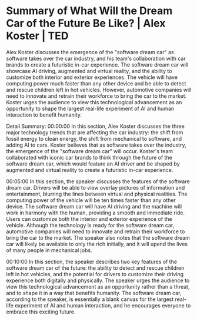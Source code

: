 # Summary of What Will the Dream Car of the Future Be Like? | Alex Koster | TED

Alex Koster discusses the emergence of the "software dream car" as software takes over the car industry, and his team's collaboration with car brands to create a futuristic in-car experience. The software dream car will showcase AI driving, augmented and virtual reality, and the ability to customize both interior and exterior experiences. The vehicle will have computing power much faster than any other device and be able to detect and rescue children left in hot vehicles. However, automotive companies will need to innovate and retrain their workforce to bring the car to the market. Koster urges the audience to view this technological advancement as an opportunity to shape the largest real-life experiment of AI and human interaction to benefit humanity.

Detail Summary: 
00:00:00
In this section, Alex Koster discusses the three major technology trends that are affecting the car industry: the shift from fossil energy to clean energy, the shift from mechanical to software, and adding AI to cars. Koster believes that as software takes over the industry, the emergence of the "software dream car" will occur. Koster's team collaborated with iconic car brands to think through the future of the software dream car, which would feature an AI driver and be shaped by augmented and virtual reality to create a futuristic in-car experience.

00:05:00
In this section, the speaker discusses the features of the software dream car. Drivers will be able to view overlay pictures of information and entertainment, blurring the lines between virtual and physical realities. The computing power of the vehicle will be ten times faster than any other device. The software dream car will have AI driving and the machine will work in harmony with the human, providing a smooth and immediate ride. Users can customize both the interior and exterior experience of the vehicle. Although the technology is ready for the software dream car, automotive companies will need to innovate and retrain their workforce to bring the car to the market. The speaker also notes that the software dream car will likely be available to only the rich initially, and it will upend the lives of many people in mechanical jobs.

00:10:00
In this section, the speaker describes two key features of the software dream car of the future: the ability to detect and rescue children left in hot vehicles, and the potential for drivers to customize their driving experience both digitally and physically. The speaker urges the audience to view this technological advancement as an opportunity rather than a threat, and to shape it in a way that benefits humanity. The software dream car, according to the speaker, is essentially a blank canvas for the largest real-life experiment of AI and human interaction, and he encourages everyone to embrace this exciting future.


